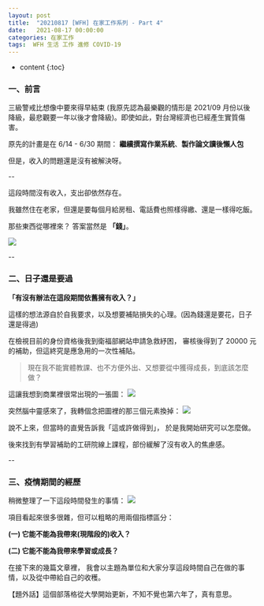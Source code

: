 ```yaml
---
layout: post
title:  "20210817 [WFH] 在家工作系列 - Part 4"
date:   2021-08-17 00:00:00
categories: 在家工作
tags:  WFH 生活 工作 進修 COVID-19
---
```



* content
{:toc}


### 一、前言

三級警戒比想像中要來得早結束 (我原先認為最樂觀的情形是 2021/09 月份以後降級，最悲觀要一年以後才會降級)。即使如此，對台灣經濟也已經產生實質傷害。

原先的計畫是在 6/14 - 6/30 期間：
**繼續撰寫作業系統**、**製作論文讀後懶人包**

但是，收入的問題還是沒有被解決呀。

--


這段時間沒有收入，支出卻依然存在。

我雖然住在老家，但還是要每個月給房租、電話費也照樣得繳、還是一樣得吃飯。

那些東西從哪裡來？ 答案當然是 **「錢」**。

![](https://i.imgur.com/RAffJjC.jpg)


--


### 二、日子還是要過

**「有沒有辦法在這段期間依舊擁有收入？」**

這樣的想法源自於自我要求，以及想要補貼損失的心理。(因為錢還是要花，日子還是得過)

在檢視目前的身份資格後我到衛福部網站申請急救紓困，
審核後得到了 20000 元的補助，但這終究是應急用的一次性補貼。

> 現在我不能實體教課、也不方便外出、又想要從中獲得成長，到底該怎麼做？

這讓我想到商業裡很常出現的一張圖：
![](https://i.imgur.com/jNC3Tje.jpg)

突然腦中靈感來了，我轉個念把圖裡的那三個元素換掉：
![](https://i.imgur.com/mvVQ7wp.jpg)

說不上來，但當時的直覺告訴我「這或許做得到」，
於是我開始研究可以怎麼做。

後來找到有學習補助的工研院線上課程，部份緩解了沒有收入的焦慮感。


--


### 三、疫情期間的經歷

稍微整理了一下這段時間發生的事情：
![](https://i.imgur.com/6iBXAzX.png)

項目看起來很多很雜，但可以粗略的用兩個指標區分：

**(一) 它能不能為我帶來(現階段的)收入？**

**(二) 它能不能為我帶來學習或成長？**

在接下來的幾篇文章裡，
我會以主題為單位和大家分享這段時間自己在做的事情，以及從中帶給自己的收穫。

【題外話】這個部落格從大學開始更新，不知不覺也第六年了，真有意思。










